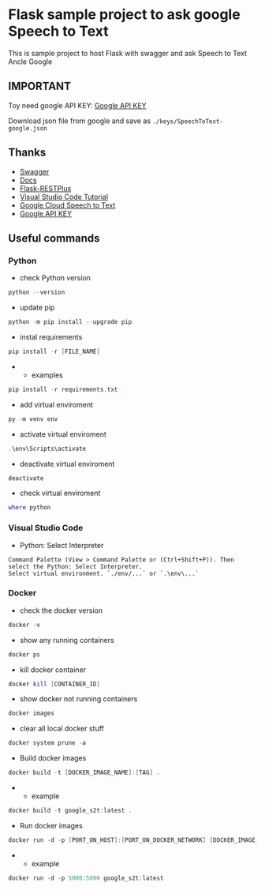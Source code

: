 # Flask sample project to ask google Speech to Text

This is sample project to host Flask with swagger and ask Speech to Text Ancle Google

## IMPORTANT

Toy need google API KEY: [Google API KEY](https://cloud.google.com/docs/authentication/api-keys)

Download json file from google and save as `./keys/SpeechToText-google.json`

## Thanks

- [Swagger](https://swagger.io/tools/swagger-ui/)
- [Docs](https://python101.readthedocs.io/pl/latest/webflask/)
- [Flask-RESTPlus](https://flask-restplus.readthedocs.io/en/stable/quickstart.html#a-minimal-api)
- [Visual Studio Code Tutorial](https://code.visualstudio.com/docs/python/tutorial-flask)
- [Google Cloud Speech to Text](https://cloud.google.com/speech-to-text/)
- [Google API KEY](https://cloud.google.com/docs/authentication/api-keys)

## Useful commands

### Python

- check Python version

```powershell
python --version
```

- update pip

```powershell
python -m pip install --upgrade pip
```

- instal requirements

```powershell
pip install -r [FILE_NAME]
```

- - examples

```powershell
pip install -r requirements.txt
```

- add virtual enviroment

```powershell
py -m venv env
```

- activate virtual enviroment

```powershell
.\env\Scripts\activate
```

- deactivate virtual enviroment

```powershell
deactivate
```

- check virtual enviroment

```powershell
where python
```

### Visual Studio Code

- Python: Select Interpreter

```code
Command Palette (View > Command Palette or (Ctrl+Shift+P)). Then select the Python: Select Interpreter.
Select virtual environment. `./env/...` or `.\env\...`
```

### Docker

- check the docker version

```powershell
docker -v
```

- show any running containers

```powershell
docker ps
```

- kill docker container

```powershell
docker kill [CONTAINER_ID]
```

- show docker not running containers

```powershell
docker images
```

- clear all local docker stuff

```powershell
docker system prune -a
```

- Build docker images

```powershell
docker build -t [DOCKER_IMAGE_NAME]:[TAG] .
```

- - example

```powershell
docker build -t google_s2t:latest .
```

- Run docker images

```powershell
docker run -d -p [PORT_ON_HOST]:[PORT_ON_DOCKER_NETWORK] [DOCKER_IMAGE_NAME]:[TAG]
```

- - example

```powershell
docker run -d -p 5000:5000 google_s2t:latest
```
